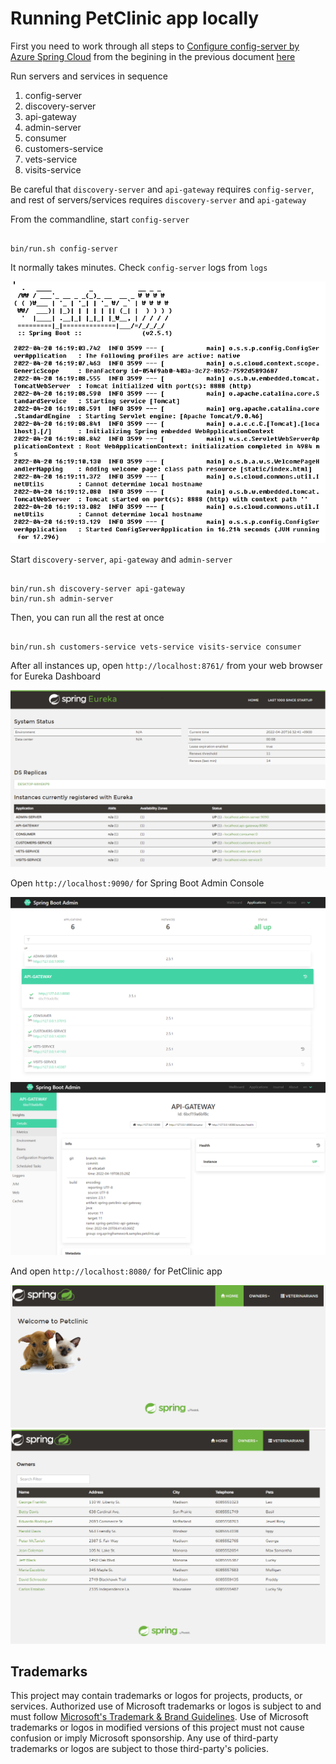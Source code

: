 # Running PetClinic app locally

First you need to work through all steps to [Configure config-server by Azure Spring Cloud](README.md#configure-config-server-by-azure-spring-cloud) from the begining in the previous document [here](README.md)

Run servers and services in sequence

1. config-server 
2. discovery-server 
3. api-gateway 
4. admin-server 
5. consumer 
6. customers-service 
7. vets-service 
8. visits-service 

Be careful that `discovery-server` and `api-gateway` requires `config-server`, and rest of servers/services requires `discovery-server` and `api-gateway`

From the commandline, start `config-server`

```

bin/run.sh config-server

```

It normally takes minutes. Check `config-server` logs from `logs`

![Config Server Log](media/local-config-server.png)

Start `discovery-server`, `api-gateway` and `admin-server`

```

bin/run.sh discovery-server api-gateway
bin/run.sh admin-server

```

Then, you can run all the rest at once

```

bin/run.sh customers-service vets-service visits-service consumer 

```

After all instances up, open `http://localhost:8761/` from your web browser for Eureka Dashboard

![Eureka Dashboard](media/local-eureka.png)

Open `http://localhost:9090/` for Spring Boot Admin Console

![SP Admin 1](media/local-admin.png)
![SP Admin 2](media/local-admin2.png)

And open `http://localhost:8080/` for PetClinic app

![PetClinic 1](media/local-petclinic.png)
![PetClinic 2](media/local-petclinic2.png)






## Trademarks

This project may contain trademarks or logos for projects, products, or services. Authorized use of Microsoft trademarks or logos is subject to and must follow [Microsoft's Trademark & Brand Guidelines](https://www.microsoft.com/en-us/legal/intellectualproperty/trademarks/usage/general). Use of Microsoft trademarks or logos in modified versions of this project must not cause confusion or imply Microsoft sponsorship. Any use of third-party trademarks or logos are subject to those third-party's policies.